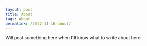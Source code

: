 ```yaml
---
layout: post
title: About
tags: About
permalink: /2022-11-16-about/
---
```


Will post something here when I'll know what to write about here.

